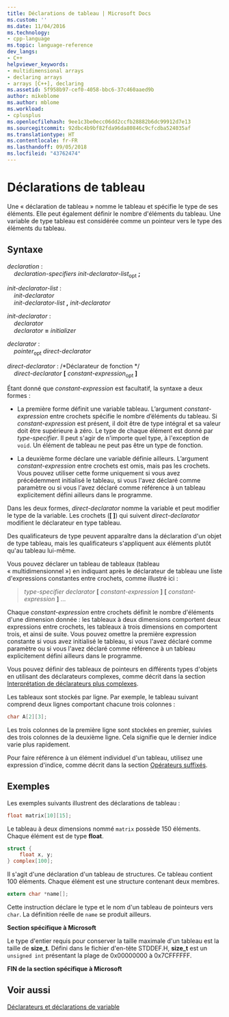 ```yaml
---
title: Déclarations de tableau | Microsoft Docs
ms.custom: ''
ms.date: 11/04/2016
ms.technology:
- cpp-language
ms.topic: language-reference
dev_langs:
- C++
helpviewer_keywords:
- multidimensional arrays
- declaring arrays
- arrays [C++], declaring
ms.assetid: 5f958b97-cef0-4058-bbc6-37c460aaed9b
author: mikeblome
ms.author: mblome
ms.workload:
- cplusplus
ms.openlocfilehash: 9ee1c3be0ecc06dd2ccfb28882b6dc99912d7e13
ms.sourcegitcommit: 92dbc4b9bf82fda96da80846c9cfcdba524035af
ms.translationtype: HT
ms.contentlocale: fr-FR
ms.lasthandoff: 09/05/2018
ms.locfileid: "43762474"
---
```

# <a name="array-declarations"></a>Déclarations de tableau

Une « déclaration de tableau » nomme le tableau et spécifie le type de ses éléments. Elle peut également définir le nombre d'éléments du tableau. Une variable de type tableau est considérée comme un pointeur vers le type des éléments du tableau.

## <a name="syntax"></a>Syntaxe

*declaration* :<br/>
&nbsp;&nbsp;&nbsp;&nbsp;*declaration-specifiers* *init-declarator-list*<sub>opt</sub> **;**

*init-declarator-list* :<br/>
&nbsp;&nbsp;&nbsp;&nbsp;*init-declarator*<br/>
&nbsp;&nbsp;&nbsp;&nbsp;*init-declarator-list*  **,**  *init-declarator*

*init-declarator* :<br/>
&nbsp;&nbsp;&nbsp;&nbsp;*declarator*<br/>
&nbsp;&nbsp;&nbsp;&nbsp;*declarator* **=** *initializer*

*declarator* :<br/>
&nbsp;&nbsp;&nbsp;&nbsp;*pointer*<sub>opt</sub> *direct-declarator*

*direct-declarator* : /\*Déclarateur de fonction \*/<br/>
&nbsp;&nbsp;&nbsp;&nbsp;*direct-declarator*  **[**  *constant-expression*<sub>opt</sub> **]**

Étant donné que *constant-expression* est facultatif, la syntaxe a deux formes :

-   La première forme définit une variable tableau. L’argument *constant-expression* entre crochets spécifie le nombre d’éléments du tableau. Si *constant-expression* est présent, il doit être de type intégral et sa valeur doit être supérieure à zéro. Le type de chaque élément est donné par *type-specifier*. Il peut s'agir de n'importe quel type, à l'exception de `void`. Un élément de tableau ne peut pas être un type de fonction.

-   La deuxième forme déclare une variable définie ailleurs. L’argument *constant-expression* entre crochets est omis, mais pas les crochets. Vous pouvez utiliser cette forme uniquement si vous avez précédemment initialisé le tableau, si vous l'avez déclaré comme paramètre ou si vous l'avez déclaré comme référence à un tableau explicitement défini ailleurs dans le programme.

Dans les deux formes, *direct-declarator* nomme la variable et peut modifier le type de la variable. Les crochets (**[ ]**) qui suivent *direct-declarator* modifient le déclarateur en type tableau.

Des qualificateurs de type peuvent apparaître dans la déclaration d'un objet de type tableau, mais les qualificateurs s'appliquent aux éléments plutôt qu'au tableau lui-même.

Vous pouvez déclarer un tableau de tableaux (tableau « multidimensionnel ») en indiquant après le déclarateur de tableau une liste d'expressions constantes entre crochets, comme illustré ici :

> *type-specifier* *declarator* **[** *constant-expression* **]** **[** *constant-expression* **]** ...

Chaque *constant-expression* entre crochets définit le nombre d'éléments d'une dimension donnée : les tableaux à deux dimensions comportent deux expressions entre crochets, les tableaux à trois dimensions en comportent trois, et ainsi de suite. Vous pouvez omettre la première expression constante si vous avez initialisé le tableau, si vous l'avez déclaré comme paramètre ou si vous l'avez déclaré comme référence à un tableau explicitement défini ailleurs dans le programme.

Vous pouvez définir des tableaux de pointeurs en différents types d'objets en utilisant des déclarateurs complexes, comme décrit dans la section [Interprétation de déclarateurs plus complexes](../c-language/interpreting-more-complex-declarators.md).

Les tableaux sont stockés par ligne. Par exemple, le tableau suivant comprend deux lignes comportant chacune trois colonnes :

```C
char A[2][3];
```

Les trois colonnes de la première ligne sont stockées en premier, suivies des trois colonnes de la deuxième ligne. Cela signifie que le dernier indice varie plus rapidement.

Pour faire référence à un élément individuel d'un tableau, utilisez une expression d'indice, comme décrit dans la section [Opérateurs suffixés](../c-language/postfix-operators.md).

## <a name="examples"></a>Exemples
Les exemples suivants illustrent des déclarations de tableau :

```C
float matrix[10][15];
```

Le tableau à deux dimensions nommé `matrix` possède 150 éléments. Chaque élément est de type **float**.

```C
struct {
    float x, y;
} complex[100];
```

Il s'agit d'une déclaration d'un tableau de structures. Ce tableau contient 100 éléments. Chaque élément est une structure contenant deux membres.

```C
extern char *name[];
```

Cette instruction déclare le type et le nom d'un tableau de pointeurs vers `char`. La définition réelle de `name` se produit ailleurs.

**Section spécifique à Microsoft**

Le type d'entier requis pour conserver la taille maximale d'un tableau est la taille de **size_t**. Défini dans le fichier d'en-tête STDDEF.H, **size_t** est un `unsigned int` présentant la plage de 0x00000000 à 0x7CFFFFFF.

**FIN de la section spécifique à Microsoft**

## <a name="see-also"></a>Voir aussi

[Déclarateurs et déclarations de variable](../c-language/declarators-and-variable-declarations.md)